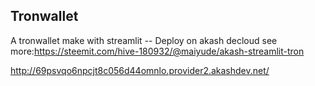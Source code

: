 ## Tronwallet
A tronwallet make with streamlit -- Deploy on akash decloud 
see more:https://steemit.com/hive-180932/@maiyude/akash-streamlit-tron 

http://69psvqo6npcjt8c056d44omnlo.provider2.akashdev.net/
